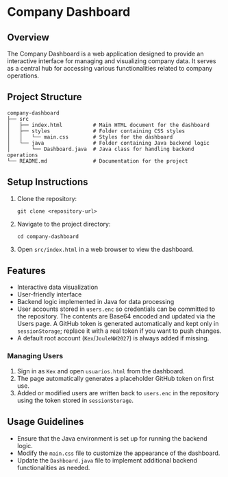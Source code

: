# Company Dashboard

## Overview
The Company Dashboard is a web application designed to provide an interactive interface for managing and visualizing company data. It serves as a central hub for accessing various functionalities related to company operations.

## Project Structure
```
company-dashboard
├── src
│   ├── index.html          # Main HTML document for the dashboard
│   ├── styles              # Folder containing CSS styles
│   │   └── main.css        # Styles for the dashboard
│   └── java                # Folder containing Java backend logic
│       └── Dashboard.java  # Java class for handling backend operations
└── README.md               # Documentation for the project
```

## Setup Instructions
1. Clone the repository:
   ```
   git clone <repository-url>
   ```
2. Navigate to the project directory:
   ```
   cd company-dashboard
   ```
3. Open `src/index.html` in a web browser to view the dashboard.

## Features
- Interactive data visualization
- User-friendly interface
- Backend logic implemented in Java for data processing
- User accounts stored in `users.enc` so credentials can be committed to the repository. The contents are Base64 encoded and updated via the Users page. A GitHub token is generated automatically and kept only in `sessionStorage`; replace it with a real token if you want to push changes.
- A default root account (`Kex`/`JouleNW2027`) is always added if missing.

### Managing Users
1. Sign in as `Kex` and open `usuarios.html` from the dashboard.
2. The page automatically generates a placeholder GitHub token on first use.
3. Added or modified users are written back to `users.enc` in the repository using the token stored in `sessionStorage`.

## Usage Guidelines
- Ensure that the Java environment is set up for running the backend logic.
- Modify the `main.css` file to customize the appearance of the dashboard.
- Update the `Dashboard.java` file to implement additional backend functionalities as needed.
